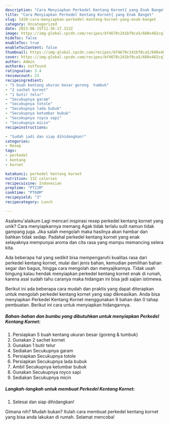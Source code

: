 ```yaml
---
description: "Cara Menyiapkan Perkedel Kentang Kornet{ yang Enak Banget"
title: "Cara Menyiapkan Perkedel Kentang Kornet{ yang Enak Banget"
slug: 1420-cara-menyiapkan-perkedel-kentang-kornet-yang-enak-banget
category: Uncategorized
date: 2023-06-15T11:36:17.312Z
image: https://img-global.cpcdn.com/recipes/bf4670c241bf8ca5/680x482cq70/perkedel-kentang-kornet-foto-resep-utama.jpg
hideToc: false
enableToc: true
enableTocContent: false
thumbnail: https://img-global.cpcdn.com/recipes/bf4670c241bf8ca5/680x482cq70/perkedel-kentang-kornet-foto-resep-utama.jpg
cover: https://img-global.cpcdn.com/recipes/bf4670c241bf8ca5/680x482cq70/perkedel-kentang-kornet-foto-resep-utama.jpg
author: Admin
authorAv: notfound
ratingvalue: 3.4
reviewcount: 23
recipeingredient:
- "5 buah kentang ukuran besar goreng  tumbuk"
- "2 sachet kornet"
- "1 butir telur"
- "Secukupnya garam"
- "Secukupnya totole"
- "Secukupnya lada bubuk"
- "Secukupnya ketumbar bubuk"
- "Secukupnya royco sapi"
- "Secukupnya micin"
recipeinstructions:

- "Sudah jadi dan siap dihidangkan!"
categories:
- Resep
tags:
- perkedel
- kentang
- kornet

katakunci: perkedel kentang kornet 
nutrition: 132 calories
recipecuisine: Indonesian
preptime: "PT21M"
cooktime: "PT60M"
recipeyield: "3"
recipecategory: Lunch

---
```



Asalamu'alaikum Lagi mencari inspirasi resep perkedel kentang kornet yang unik? Cara menyiapkannya memang Agak tidak terlalu sulit namun tidak gampang juga. Jika salah mengolah maka hasilnya akan hambar dan bahkan tidak sedap. Padahal perkedel kentang kornet yang enak selayaknya mempunyai aroma dan cita rasa yang mampu memancing selera kita.


Ada beberapa hal yang sedikit bisa mempengaruhi kualitas rasa dari perkedel kentang kornet, mulai dari jenis bahan, kemudian pemilihan bahan segar dan bagus, hingga cara mengolah dan menyajikannya. Tidak usah bingung kalau hendak menyiapkan perkedel kentang kornet enak di rumah, karena asal sudah tahu caranya maka hidangan ini bisa jadi sajian istimewa.




Berikut ini ada beberapa cara mudah dan praktis yang dapat diterapkan untuk mengolah perkedel kentang kornet yang siap dikreasikan. Anda bisa menyiapkan Perkedel Kentang Kornet menggunakan 9 bahan dan 0 tahap pembuatan. Berikut ini cara untuk menyiapkan hidangannya.

<!--inarticleads1-->

##### Bahan-bahan dan bumbu yang dibutuhkan untuk menyiapkan Perkedel Kentang Kornet:

1. Persiapkan 5 buah kentang ukuran besar (goreng &amp; tumbuk)
1. Gunakan 2 sachet kornet
1. Gunakan 1 butir telur
1. Sediakan Secukupnya garam
1. Persiapkan Secukupnya totole
1. Persiapkan Secukupnya lada bubuk
1. Ambil Secukupnya ketumbar bubuk
1. Gunakan Secukupnya royco sapi
1. Sediakan Secukupnya micin




<!--inarticleads2-->

##### Langkah-langkah untuk membuat Perkedel Kentang Kornet:


1. Selesai dan siap dihidangkan!



Gimana nih? Mudah bukan? Itulah cara membuat perkedel kentang kornet yang bisa anda lakukan di rumah. Selamat mencoba!
